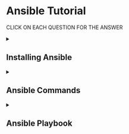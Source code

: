# Ansible Tutorial

CLICK ON EACH QUESTION FOR THE ANSWER

<details>
<summary> 

## Installing Ansible
</summary><br>

Ansible is installed only on the Controller nodes.

### Ansible installation on controller nodes

- Below commands used to install ansible on the controller node<br/>

  ```
  Yum update -y <br/>
  Yum install -y epel-release <br/>
  Yum install -y ansible
  ```
- check the ansible installed version. <br/>
  `ansible-version`
- Edit the file `/etc/ansible/ansible.cfg` and uncomment the line `inventory=/etc/ansible/hosts`
- Edit the `/etc/ansible/hosts` file and add the worker node details <br/>
  ```
  [target]
  <ip-address-of node1>
  <ip-address-of node2>
  <ip-address-of node3>

  ```

### Configuration on the worker nodes - Client-server setup

On all the worker nodes (hosts) perform following steps for client-server setup

- Open `/etc/ssh/sshd_config` file and make `passwordAuthentication` to `yes`
- Restart the sshd <br/>
  `systemctl restart sshd`
- On controller node execute the below command to generate ssh key for establishing ssh connection between controller and worker nodes <br/>
  `ssh-keygen`
- Cat the content of the id_rsa.pub <br/>
  `cat ~/.ssh/id_rsa.pub`
- Copy the key content on the worker nodes by running the below command <br/>
  `cat >>  ~/.ssh/authorized_keys`
- Confirm the connectivity by running the below command on the controller node <br/>
  `ssh root@<ip-of-worker-node>`

### Check the connectivity

`ansible ping -m target`

</details>

<details>
<summary> 
 
 ## Ansible Commands
 </summary><br>

 | Command                                                                                                    | Description                                                                 |
|------------------------------------------------------------------------------------------------------------|-----------------------------------------------------------------------------|
| `ansible-doc -l`                                                                                           | To list all the modules.                                                   |
| `ansible-doc -l \| grep copy`                                                                               | Use grep to find a specific module. `copy` module in this example     |
| `ansible-doc copy`                                                                                         | To view the documentation of the `copy` module.                         |
| `ansible target -m setup`                                                                                  | To get the information about network, machine, or metadata of infra using setup module. |
| `ansible target -m yum -a "name=httpd state=latest" --become`                                               | Install `httpd` package using the os package module `yum`. Use `--become` to execute with sudo privileges. |
| `ansible target -m yum -a "name=httpd state=removed" --become`                                              | Remove the httpd package.                                                  |
| `ansible target -m lineinfile -a "path='/etc/httpd/conf/httpd.conf' regexp='^Listen ' insertafter='^#Listen ' line=' Listen 8080' state=present" --become` | Modify a single line using the lineinfile module.                           |
| `ansible target -m service -a "name=httpd enabled=yes state=started" --become`                              | Using the service module to start the httpd service on the nodes.           |

</details>

<details>
<summary> 
 
 ## Ansible Playbook
 </summary><br>

- To run any playbook use the below command,<br/>
 `ansible-playbook <playbook.yml>`
- To check the syntax,<br/>
  `ansible-playbook <playbook.yml> --syntax-check`

**playbook.yml**<br/>

Install and configure apache server<br/>
Takes variable - http_port (Default value - 8080)
```
---
- name: Installing and configuring webserver on target nodes
  hosts: target
  become: yes
  vars:
    http_port: 8080
  tasks:
    - name: Installing apache web server
      yum:
        update_cache: yes
        name: httpd
        state: latest
    - name: Copy the index.html file
      copy:
        src: index.html
        dest: /var/www/html/
    - name: Start the httpd service
      service:
        name: httpd
        state: started
        enabled: yes
    - name: Changing the apache web server port number
      lineinfile:
        path: /etc/httpd/conf/httpd.conf
        regexp: '^Listen '
        insertafter: '^#Listen '
        line: 'Listen {{ http_port }}'
      when: http_port is defined
      notify: Restart Apache
  handlers:
    - name: Restart Apache
      service:
        name: httpd
        state: restarted

```

</details>





